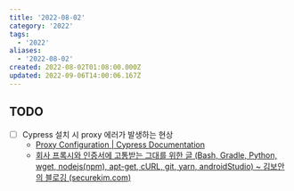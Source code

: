 ```yaml
---
title: '2022-08-02'
category: '2022'
tags:
  - '2022'
aliases:
  - '2022-08-02'
created: 2022-08-02T01:08:00.000Z
updated: 2022-09-06T14:00:06.167Z
---
```


## TODO

- [ ] Cypress 설치 시 proxy 에러가 발생하는 현상
  - [Proxy Configuration | Cypress Documentation](https://docs.cypress.io/guides/references/proxy-configuration#Set-a-proxy-on-Linux-or-macOS)
  - [회사 프록시와 인증서에 고통받는 그대를 위한 글 (Bash, Gradle, Python, wget, nodejs(npm), apt-get, cURL, git, yarn, androidStudio) ~ 김보안의 블로깅 (securekim.com)](http://blog.securekim.com/2019/03/bash-gradle-python-wget-nodejsnpm-apt.html)
